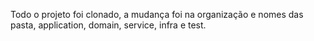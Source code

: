 Todo o projeto foi clonado, a mudança foi na organização e nomes das pasta, application, domain, service, infra e test.
